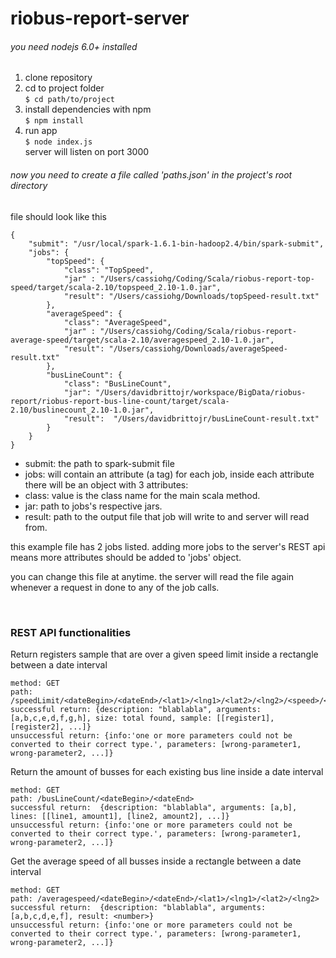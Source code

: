 # riobus-report-server

<h6>you need nodejs 6.0+ installed</h6>
<ol>
    <li>clone repository</li>
    <li>cd to project folder <br>
    <code>$ cd path/to/project</code></li>
    <li>install dependencies with npm <br>
    <code>$ npm install</code></li>
    <li>run app<br>
    <code>$ node index.js</code><br>
    server will listen on port 3000</li>
</ol>

<h6>now you need to create a file called 'paths.json' in the project's root directory</h6>
file should look like this

    {
        "submit": "/usr/local/spark-1.6.1-bin-hadoop2.4/bin/spark-submit",
        "jobs": {
            "topSpeed": {
                "class": "TopSpeed",
                "jar" : "/Users/cassiohg/Coding/Scala/riobus-report-top-speed/target/scala-2.10/topspeed_2.10-1.0.jar",
                "result": "/Users/cassiohg/Downloads/topSpeed-result.txt"
            },
            "averageSpeed": {
                "class": "AverageSpeed",
                "jar" : "/Users/cassiohg/Coding/Scala/riobus-report-average-speed/target/scala-2.10/averagespeed_2.10-1.0.jar",
                "result": "/Users/cassiohg/Downloads/averageSpeed-result.txt"
            },
            "busLineCount": {
                "class": "BusLineCount",
                "jar": "/Users/davidbrittojr/workspace/BigData/riobus-report/riobus-report-bus-line-count/target/scala-2.10/buslinecount_2.10-1.0.jar",
                "result":  "/Users/davidbrittojr/busLineCount-result.txt"
            }
        }
    }


* submit: the path to spark-submit file
* jobs: will contain an attribute (a tag) for each job, inside each attribute there will be an object with 3 attributes:
 * class: value is the class name for the main scala method.
 * jar: path to jobs's respective jars.
 * result: path to the output file that job will write to and server will read from.

this example file has 2 jobs listed. adding more jobs to the server's REST api means more attributes should be added to 'jobs' object.

you can change this file at anytime. the server will read the file again whenever a request in done to any of the job calls.

<br>
<h3>REST API functionalities</h3>

Return registers sample that are over a given speed limit inside a rectangle between a date interval

    method: GET
    path: /speedLimit/<dateBegin>/<dateEnd>/<lat1>/<lng1>/<lat2>/<lng2>/<speed>/<returnLength>
    successful return: {description: "blablabla", arguments: [a,b,c,e,d,f,g,h], size: total found, sample: [[register1], [register2], ...]}
    unsuccessful return: {info:'one or more parameters could not be converted to their correct type.', parameters: [wrong-parameter1, wrong-parameter2, ...]}

Return the amount of busses for each existing bus line inside a date interval

    method: GET
    path: /busLineCount/<dateBegin>/<dateEnd>
    successful return:  {description: "blablabla", arguments: [a,b], lines: [[line1, amount1], [line2, amount2], ...]}
    unsuccessful return: {info:'one or more parameters could not be converted to their correct type.', parameters: [wrong-parameter1, wrong-parameter2, ...]}

Get the average speed of all busses inside a rectangle between a date interval

    method: GET
    path: /averagespeed/<dateBegin>/<dateEnd>/<lat1>/<lng1>/<lat2>/<lng2>
    successful return:  {description: "blablabla", arguments: [a,b,c,d,e,f], result: <number>}
    unsuccessful return: {info:'one or more parameters could not be converted to their correct type.', parameters: [wrong-parameter1, wrong-parameter2, ...]}